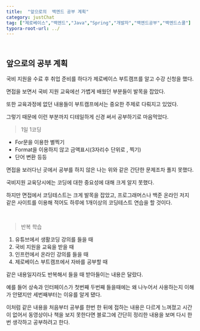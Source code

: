 ```yaml
---
title:  "앞으로의  백엔드 공부 계획"
category: justChat
tag: ["제로베이스","백엔드","Java","Spring","개발자","백엔드공부","백엔드스쿨"]
typora-root-url: ../
---
```




## <br>앞으로의 공부 계획

국비 지원을 수료 후 취업 준비를 하다가 제로베이스 부트캠프를 알고 수강 신청을 했다.

면접을 보면서 국비 지원 교육에선 가볍게 배웠던 부분들이 발목을 잡았다.

또한 교육과정에 없던 내용들이 부트캠프에서는 중요한 주제로 다뤄지고 있었다.

그렇기 때문에 이런 부분까지 디테일하게 신경 써서 공부하기로 마음먹었다. 



> 1일 1코딩

- For문을 이용한 별찍기
- Format을 이용하지 않고 금액표시(3자리수 단위로 , 찍기)
- 단어 변환 등등

면접을 보러다닌 곳에서 공부를 하지 않은 나는 위와 같은 간단한 문제조차 풀지 못했다.

국비지원 교육당시에는 코딩에 대한 중요성에 대해 크게 알지 못했다. 

하지만 면접에서 코딩테스트는 크게 발목을 잡았고, 프로그래머스나 백준 온라인 저지 같은 사이트를 이용해 적어도 하루에 1개이상의 코딩테스트 연습을 할 것이다.



<br>

> 반복 학습

1. 유튜브에서 생활코딩 강의를 들을 때
2. 국비 지원을 교육을 받을 때
3. 인프런에서 온라인 강의를 들을 때 
4. 제로베이스 부트캠프에서 자바를 공부할 때

같은 내용일지라도 반복해서 들을 때 받아들이는 내용은 달랐다.

예를 들어 상속과 인터페이스가 첫번째 두번째 들을때에는 왜 나누어서 사용하는지 이해가 안됐지만 세번째부터는 이유를 알게 됐다. 

이처럼 같은 내용을 처음부터 공부를 한번 한 뒤에 접하는 내용은 다르게 느껴졌고 시간이 없어서 동영상이나 책을 보지 못한다면 블로그에 간단히 정리한 내용을 보며 다시 한번 생각하고 공부하려고 한다.
